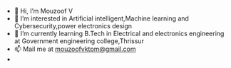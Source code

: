 - 👋 Hi, I’m Mouzoof V
- 👀 I’m interested in Artificial intelligent,Machine learning and Cybersecurity,power electronics design
- 🌱 I’m currently learning B.Tech in Electrical and electronics engineering at Government engineering college,Thrissur
- 📫 Mail me at mouzoofvktpm@gmail.com
- 

<!---
mouzoofv88/mouzoofv88 is a ✨ special ✨ repository because its `README.md` (this file) appears on your GitHub profile.
You can click the Preview link to take a look at your changes.
--->
